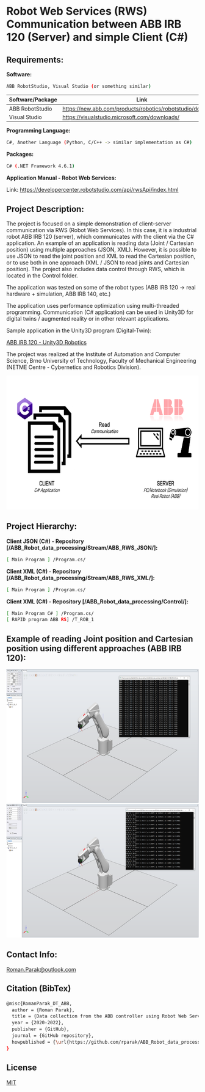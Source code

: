 # Robot Web Services (RWS) Communication between ABB IRB 120 (Server) and simple Client (C#)

## Requirements:

**Software:**
```bash
ABB RobotStudio, Visual Studio (or something similar)
```

| Software/Package      | Link                                                                                  |
| --------------------- | ------------------------------------------------------------------------------------- |
| ABB RobotStudio       | https://new.abb.com/products/robotics/robotstudio/downloads                                                     |
| Visual Studio         | https://visualstudio.microsoft.com/downloads/                                         |

**Programming Language:**
```bash
C#, Another Language (Python, C/C++ -> similar implementation as C#)
```

**Packages:**
```bash
C# (.NET Framework 4.6.1)
```

**Application Manual - Robot Web Services:**

Link: https://developercenter.robotstudio.com/api/rwsApi/index.html

## Project Description:

The project is focused on a simple demonstration of client-server communication via RWS (Robot Web Services). In this case, it is a industrial robot ABB IRB 120 (server), which communicates with the client via the C# application. An example of an application is reading data (Joint / Cartesian position) using multiple approaches (JSON,  XML). However, it is possible to use JSON to read the joint position and XML to read the Cartesian position, or to use both in one approach (XML / JSON to read joints and Cartesian position). The project also includes data control through RWS, which is located in the Control folder.

The application was tested on some of the robot types (ABB IRB 120 -> real hardware + simulation, ABB IRB 140, etc.)

The application uses performance optimization using multi-threaded programming. Communication (C# application) can be used in Unity3D for digital twins / augmented reality or in other relevant applications.

Sample application in the Unity3D program (Digital-Twin):

[ABB IRB 120 - Unity3D Robotics](https://github.com/rparak/Unity3D_Robotics_ABB)

The project was realized at the Institute of Automation and Computer Science, Brno University of Technology, Faculty of Mechanical Engineering (NETME Centre - Cybernetics and Robotics Division).

<p align="center">
<img src=https://github.com/rparak/ABB_Robot_data_processing/blob/main/images/communication_scheme.png width="650" height="350">
</p>

## Project Hierarchy:

**Client JSON (C#) - Repository [/ABB_Robot_data_processing/Stream/ABB_RWS_JSON/]:**

```bash
[ Main Program ] /Program.cs/
```

**Client XML (C#) - Repository [/ABB_Robot_data_processing/Stream/ABB_RWS_XML/]:**

```bash
[ Main Program ] /Program.cs/
```

**Client XML (C#) - Repository [/ABB_Robot_data_processing/Control/]:**

```bash
[ Main Program C# ] /Program.cs/
[ RAPID program ABB RS] /T_ROB_1
```

## Example of reading Joint position and Cartesian position using different approaches (ABB IRB 120):

<p align="center">
<img src=https://github.com/rparak/ABB_Robot_data_processing/blob/main/images/abb_1.PNG width="650" height="350">
<img src=https://github.com/rparak/ABB_Robot_data_processing/blob/main/images/abb_2.PNG width="650" height="350">
</p>

## Contact Info:
Roman.Parak@outlook.com

## Citation (BibTex)
```bash
@misc{RomanParak_DT_ABB,
  author = {Roman Parak},
  title = {Data collection from the ABB controller using Robot Web Services (RWS)},
  year = {2020-2022},
  publisher = {GitHub},
  journal = {GitHub repository},
  howpublished = {\url{https://github.com/rparak/ABB_Robot_data_processing/}}
}
```

## License
[MIT](https://choosealicense.com/licenses/mit/)
